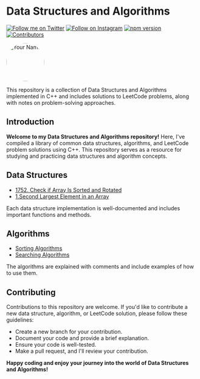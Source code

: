 # Data Structures and Algorithms
[![Follow me on Twitter](https://img.shields.io/twitter/follow/your_twitter_handle?label=Follow&style=social)](https://twitter.com/MrNikhillyadav)
[![Follow on Instagram](https://img.shields.io/badge/Follow%20on-Instagram-E4405F?logo=instagram)](https://www.instagram.com/mrnikhillyadav/)
[![npm version](https://img.shields.io/npm/v/package-name)](https://www.npmjs.com/package/package-name)
[![Contributors](https://img.shields.io/github/contributors/MrNikhillyadav/Data-Structure_Algorithms)](https://github.com/MrNikhillyadav/Data-Structure_Algorithms/graphs/contributors)

<img src="https://avatars.githubusercontent.com/u/94908882?v=4" alt="Your Name" width="100" height="100" style="border-radius: 50%;">



This repository is a collection of Data Structures and Algorithms implemented in C++ and includes solutions to LeetCode problems, along with notes on problem-solving approaches.


## Introduction

__Welcome to my Data Structures and Algorithms repository!__ Here, I've compiled a library of common data structures, algorithms, and LeetCode problem solutions using C++. This repository serves as a resource for studying and practicing data structures and algorithm concepts.

## Data Structures

- [1752. Check if Array Is Sorted and Rotated](./1752.-Check-if-Array-Is-Sorted-and-Rotated)
- [1.Second Largest Element in an Array](./https://github.com/MrNikhillyadav/Data-Structure_Algorithms/tree/main) </br>

Each data structure implementation is well-documented and includes important functions and methods.

## Algorithms

- [Sorting Algorithms](./algorithms/sorting.cpp)
- [Searching Algorithms](./algorithms/searching.cpp)


The algorithms are explained with comments and include examples of how to use them.

## Contributing

Contributions to this repository are welcome. If you'd like to contribute a new data structure, algorithm, or LeetCode solution, please follow these guidelines:
- Create a new branch for your contribution.
- Document your code and provide a brief explanation.
- Ensure your code is well-tested.
- Make a pull request, and I'll review your contribution.

__Happy coding and enjoy your journey into the world of Data Structures and Algorithms!__

